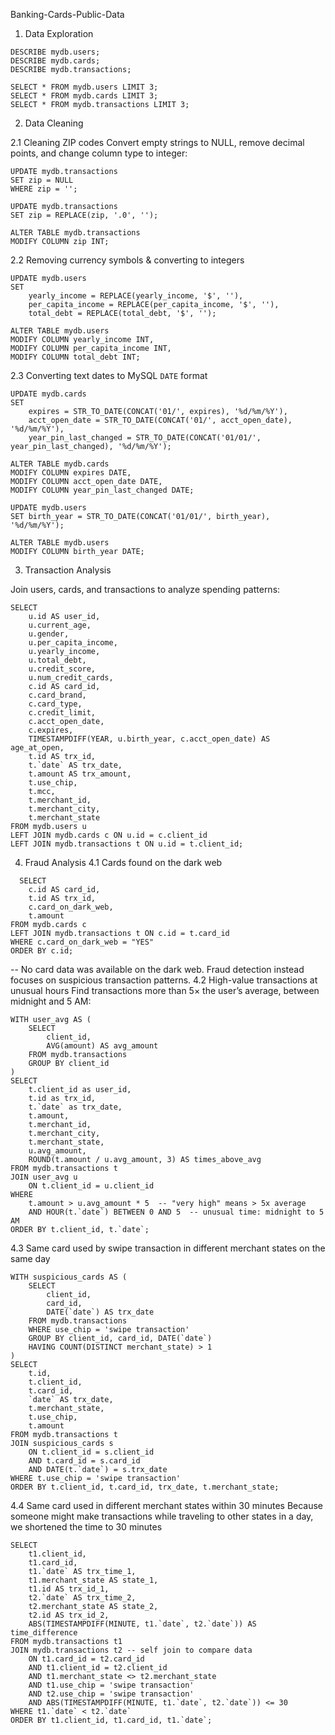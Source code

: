 Banking-Cards-Public-Data

1. Data Exploration
```
DESCRIBE mydb.users;
DESCRIBE mydb.cards;
DESCRIBE mydb.transactions;

SELECT * FROM mydb.users LIMIT 3;
SELECT * FROM mydb.cards LIMIT 3;
SELECT * FROM mydb.transactions LIMIT 3;
```
2. Data Cleaning

2.1 Cleaning ZIP codes
Convert empty strings to NULL, remove decimal points, and change column type to integer:
```
UPDATE mydb.transactions
SET zip = NULL
WHERE zip = '';

UPDATE mydb.transactions
SET zip = REPLACE(zip, '.0', '');

ALTER TABLE mydb.transactions
MODIFY COLUMN zip INT;
```
2.2 Removing currency symbols & converting to integers
```
UPDATE mydb.users
SET 
    yearly_income = REPLACE(yearly_income, '$', ''),
    per_capita_income = REPLACE(per_capita_income, '$', ''),
    total_debt = REPLACE(total_debt, '$', '');

ALTER TABLE mydb.users
MODIFY COLUMN yearly_income INT,
MODIFY COLUMN per_capita_income INT,
MODIFY COLUMN total_debt INT;
```
2.3 Converting text dates to MySQL `DATE` format
```
UPDATE mydb.cards
SET 
    expires = STR_TO_DATE(CONCAT('01/', expires), '%d/%m/%Y'),
    acct_open_date = STR_TO_DATE(CONCAT('01/', acct_open_date), '%d/%m/%Y'),
    year_pin_last_changed = STR_TO_DATE(CONCAT('01/01/', year_pin_last_changed), '%d/%m/%Y');

ALTER TABLE mydb.cards 
MODIFY COLUMN expires DATE,
MODIFY COLUMN acct_open_date DATE,
MODIFY COLUMN year_pin_last_changed DATE;

UPDATE mydb.users
SET birth_year = STR_TO_DATE(CONCAT('01/01/', birth_year), '%d/%m/%Y');

ALTER TABLE mydb.users 
MODIFY COLUMN birth_year DATE;
```
3. Transaction Analysis

Join users, cards, and transactions to analyze spending patterns:
```
SELECT
    u.id AS user_id,
    u.current_age,
    u.gender,
    u.per_capita_income,
    u.yearly_income,
    u.total_debt,
    u.credit_score,
    u.num_credit_cards,
    c.id AS card_id,
    c.card_brand,
    c.card_type,
    c.credit_limit,
    c.acct_open_date,
    c.expires,
    TIMESTAMPDIFF(YEAR, u.birth_year, c.acct_open_date) AS age_at_open,
    t.id AS trx_id,
    t.`date` AS trx_date,
    t.amount AS trx_amount,
    t.use_chip,
    t.mcc,
    t.merchant_id,
    t.merchant_city,
    t.merchant_state
FROM mydb.users u
LEFT JOIN mydb.cards c ON u.id = c.client_id
LEFT JOIN mydb.transactions t ON u.id = t.client_id;
```
4. Fraud Analysis
4.1 Cards found on the dark web
```
  SELECT
    c.id AS card_id,
    t.id AS trx_id,
    c.card_on_dark_web,
    t.amount
FROM mydb.cards c
LEFT JOIN mydb.transactions t ON c.id = t.card_id
WHERE c.card_on_dark_web = "YES"
ORDER BY c.id;
```
-- No card data was available on the dark web. Fraud detection instead focuses on suspicious transaction patterns.
4.2 High-value transactions at unusual hours
Find transactions more than 5× the user’s average, between midnight and 5 AM:
```
WITH user_avg AS (
    SELECT 
        client_id,
        AVG(amount) AS avg_amount
    FROM mydb.transactions
    GROUP BY client_id
)
SELECT 
    t.client_id as user_id,
    t.id as trx_id,
    t.`date` as trx_date,
    t.amount,
    t.merchant_id,
    t.merchant_city,
    t.merchant_state,
    u.avg_amount,
    ROUND(t.amount / u.avg_amount, 3) AS times_above_avg
FROM mydb.transactions t
JOIN user_avg u 
    ON t.client_id = u.client_id
WHERE 
    t.amount > u.avg_amount * 5  -- "very high" means > 5x average
    AND HOUR(t.`date`) BETWEEN 0 AND 5  -- unusual time: midnight to 5 AM
ORDER BY t.client_id, t.`date`;
```
4.3 Same card used by swipe transaction in different merchant states on the same day
```
WITH suspicious_cards AS (
    SELECT
        client_id,
        card_id,
        DATE(`date`) AS trx_date
    FROM mydb.transactions
    WHERE use_chip = 'swipe transaction'
    GROUP BY client_id, card_id, DATE(`date`)
    HAVING COUNT(DISTINCT merchant_state) > 1
)
SELECT
    t.id,
    t.client_id,
    t.card_id,
    `date` AS trx_date,
    t.merchant_state,
    t.use_chip,
    t.amount
FROM mydb.transactions t
JOIN suspicious_cards s
    ON t.client_id = s.client_id
    AND t.card_id = s.card_id
    AND DATE(t.`date`) = s.trx_date
WHERE t.use_chip = 'swipe transaction'
ORDER BY t.client_id, t.card_id, trx_date, t.merchant_state;
```

4.4 Same card used in different merchant states within 30 minutes
Because someone might make transactions while traveling to other states in a day, we shortened the time to 30 minutes
```
SELECT 
    t1.client_id,
    t1.card_id,
    t1.`date` AS trx_time_1,
    t1.merchant_state AS state_1,
    t1.id AS trx_id_1,
    t2.`date` AS trx_time_2,
    t2.merchant_state AS state_2,
    t2.id AS trx_id_2,
    ABS(TIMESTAMPDIFF(MINUTE, t1.`date`, t2.`date`)) AS time_difference
FROM mydb.transactions t1
JOIN mydb.transactions t2 -- self join to compare data
    ON t1.card_id = t2.card_id
    AND t1.client_id = t2.client_id
    AND t1.merchant_state <> t2.merchant_state
    AND t1.use_chip = 'swipe transaction'
    AND t2.use_chip = 'swipe transaction'
    AND ABS(TIMESTAMPDIFF(MINUTE, t1.`date`, t2.`date`)) <= 30
WHERE t1.`date` < t2.`date`
ORDER BY t1.client_id, t1.card_id, t1.`date`;
```




